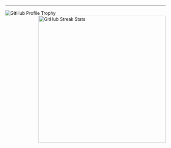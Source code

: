 

---
<a href="https://github.com/ryo-ma/github-profile-trophy">
  <img align="left" src="https://github-profile-trophy.vercel.app/?username=paper-bag-dev&no-bg=true&column=3&margin-w=15&margin-h=15" alt="GitHub Profile Trophy" />
</a>
<img align="right" width="400" src="https://github-readme-streak-stats.herokuapp.com/?user=paper-bag-dev&theme=transparent" alt="GitHub Streak Stats" />
<br clear="both" />

